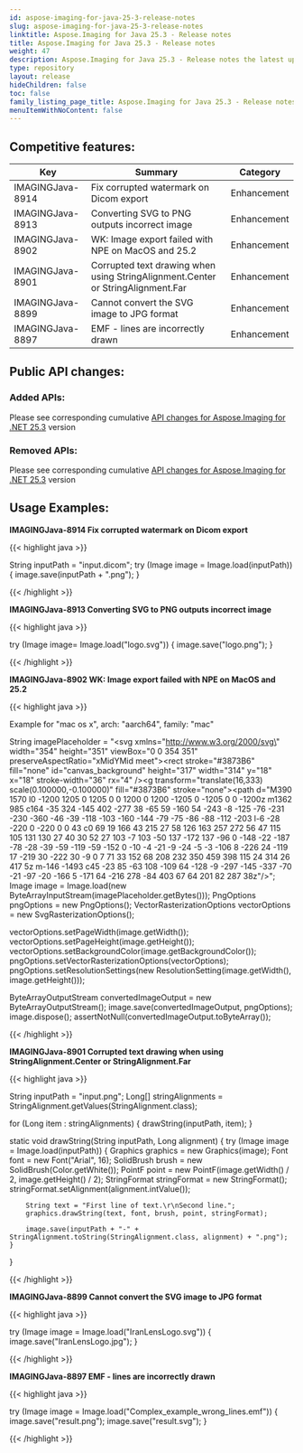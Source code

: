 ```yaml
---
id: aspose-imaging-for-java-25-3-release-notes
slug: aspose-imaging-for-java-25-3-release-notes
linktitle: Aspose.Imaging for Java 25.3 - Release notes
title: Aspose.Imaging for Java 25.3 - Release notes
weight: 47
description: Aspose.Imaging for Java 25.3 - Release notes the latest updates and fixes.
type: repository
layout: release
hideChildren: false
toc: false
family_listing_page_title: Aspose.Imaging for Java 25.3 - Release notes
menuItemWithNoContent: false
---
```


## Competitive features:


| **Key**         | **Summary**                                                                                                                                                              | **Category** |
|-----------------|--------------------------------------------------------------------------------------------------------------------------------------------------------------------------|--------------|
| IMAGINGJava-8914 | Fix corrupted watermark on Dicom export                                                                                                                                  | Enhancement      |
| IMAGINGJava-8913 | Converting SVG to PNG outputs incorrect image                                                                                                                                  | Enhancement      |
| IMAGINGJava-8902 | WK: Image export failed with NPE on MacOS and 25.2                                                                                                                                  | Enhancement      |
| IMAGINGJava-8901 | Corrupted text drawing when using StringAlignment.Center or StringAlignment.Far                                                                                                                                  | Enhancement      |
| IMAGINGJava-8899 | Cannot convert the SVG image to JPG format                                                                                                                                  | Enhancement      |
| IMAGINGJava-8897 | EMF - lines are incorrectly drawn                                                                                                                                  | Enhancement      |

## Public API changes:

### Added APIs:

Please see corresponding cumulative [API changes for Aspose.Imaging for .NET 25.3](https://releases.aspose.com/imaging/net/release-notes/2025/aspose-imaging-for-net-25-3-release-notes/) version

### Removed APIs:

Please see corresponding cumulative [API changes for Aspose.Imaging for .NET 25.3](https://releases.aspose.com/imaging/net/release-notes/2025/aspose-imaging-for-net-25-3-release-notes/) version

## Usage Examples:

**IMAGINGJava-8914 Fix corrupted watermark on Dicom export**

{{< highlight java >}}

String inputPath = "input.dicom";
try (Image image = Image.load(inputPath))
{
   image.save(inputPath + ".png");
}

{{< /highlight >}}

**IMAGINGJava-8913 Converting SVG to PNG outputs incorrect image**

{{< highlight java >}}

try (Image image= Image.load("logo.svg"))
{
    image.save("logo.png");
}

{{< /highlight >}}

**IMAGINGJava-8902 WK: Image export failed with NPE on MacOS and 25.2**

{{< highlight java >}}

Example for "mac os x", arch: "aarch64", family: "mac"

String imagePlaceholder = "<svg xmlns=\"http://www.w3.org/2000/svg\" width=\"354\" height=\"351\" viewBox=\"0 0 354 351\" preserveAspectRatio=\"xMidYMid meet\"><g><rect stroke=\"#3873B6\" fill=\"none\" id=\"canvas_background\" height=\"317\" width=\"314\" y=\"18\" x=\"18\" stroke-width=\"36\" rx=\"4\" /><g transform=\"translate(16,333) scale(0.100000,-0.100000)\" fill=\"#3873B6\" stroke=\"none\"><path d=\"M390 1570 l0 -1200 1205 0 1205 0 0 1200 0 1200 -1205 0 -1205 0 0 -1200z m1362 985 c164 -35 324 -145 402 -277 38 -65 59 -160 54 -243 -8 -125 -76 -231 -230 -360 -46 -39 -118 -103 -160 -144 -79 -75 -86 -88 -112 -203 l-6 -28 -220 0 -220 0 0 43 c0 69 19 166 43 215 27 58 126 163 257 272 56 47 115 105 131 130 27 40 30 52 27 103 -7 103 -50 137 -172 137 -96 0 -148 -22 -187 -78 -28 -39 -59 -119 -59 -152 0 -10 -4 -21 -9 -24 -5 -3 -106 8 -226 24 -119 17 -219 30 -222 30 -9 0 7 71 33 152 68 208 232 350 459 398 115 24 314 26 417 5z m-146 -1493 c45 -23 85 -63 108 -109 64 -128 -9 -297 -145 -337 -70 -21 -97 -20 -166 5 -171 64 -216 278 -84 403 67 64 201 82 287 38z\"/></g></g></svg>";
Image image = Image.load(new ByteArrayInputStream(imagePlaceholder.getBytes()));
PngOptions pngOptions = new PngOptions();
VectorRasterizationOptions vectorOptions = new SvgRasterizationOptions();

vectorOptions.setPageWidth(image.getWidth());
vectorOptions.setPageHeight(image.getHeight());
vectorOptions.setBackgroundColor(image.getBackgroundColor());
pngOptions.setVectorRasterizationOptions(vectorOptions);
pngOptions.setResolutionSettings(new ResolutionSetting(image.getWidth(), image.getHeight()));

ByteArrayOutputStream convertedImageOutput = new ByteArrayOutputStream();
image.save(convertedImageOutput, pngOptions);
image.dispose();
assertNotNull(convertedImageOutput.toByteArray());

{{< /highlight >}}

**IMAGINGJava-8901 Corrupted text drawing when using StringAlignment.Center or StringAlignment.Far**

{{< highlight java >}}

String inputPath = "input.png";
Long[] stringAlignments = StringAlignment.getValues(StringAlignment.class);

for (Long item : stringAlignments)
{
    drawString(inputPath, item);
}

static void drawString(String inputPath, Long alignment)
{
    try (Image image = Image.load(inputPath))
    {
        Graphics graphics = new Graphics(image);
        Font font = new Font("Arial", 16);
        SolidBrush brush = new SolidBrush(Color.getWhite());
        PointF point = new PointF(image.getWidth() / 2, image.getHeight() / 2);
        StringFormat stringFormat = new StringFormat();
        stringFormat.setAlignment(alignment.intValue());

        String text = "First line of text.\r\nSecond line.";
        graphics.drawString(text, font, brush, point, stringFormat);

        image.save(inputPath + "-" + StringAlignment.toString(StringAlignment.class, alignment) + ".png");
    }
}

{{< /highlight >}}

**IMAGINGJava-8899 Cannot convert the SVG image to JPG format**

{{< highlight java >}}

try (Image image = Image.load("IranLensLogo.svg"))
{
    image.save("IranLensLogo.jpg");
}

{{< /highlight >}}

**IMAGINGJava-8897 EMF - lines are incorrectly drawn**

{{< highlight java >}}

try (Image image = Image.load("Complex_example_wrong_lines.emf"))
{
    image.save("result.png");
    image.save("result.svg");
}

{{< /highlight >}}

